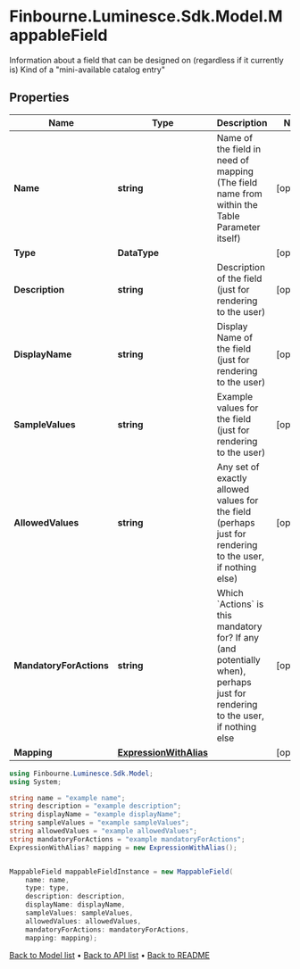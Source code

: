 # Finbourne.Luminesce.Sdk.Model.MappableField
Information about a field that can be designed on (regardless if it currently is) Kind of a \"mini-available catalog entry\"

## Properties

Name | Type | Description | Notes
------------ | ------------- | ------------- | -------------
**Name** | **string** | Name of the field in need of mapping (The field name from within the Table Parameter itself) | [optional] 
**Type** | **DataType** |  | [optional] 
**Description** | **string** | Description of the field (just for rendering to the user) | [optional] 
**DisplayName** | **string** | Display Name of the field (just for rendering to the user) | [optional] 
**SampleValues** | **string** | Example values for the field (just for rendering to the user) | [optional] 
**AllowedValues** | **string** | Any set of exactly allowed values for the field (perhaps just for rendering to the user, if nothing else) | [optional] 
**MandatoryForActions** | **string** | Which &#x60;Actions&#x60; is this mandatory for? If any (and potentially when), perhaps just for rendering to the user, if nothing else | [optional] 
**Mapping** | [**ExpressionWithAlias**](ExpressionWithAlias.md) |  | [optional] 

```csharp
using Finbourne.Luminesce.Sdk.Model;
using System;

string name = "example name";
string description = "example description";
string displayName = "example displayName";
string sampleValues = "example sampleValues";
string allowedValues = "example allowedValues";
string mandatoryForActions = "example mandatoryForActions";
ExpressionWithAlias? mapping = new ExpressionWithAlias();


MappableField mappableFieldInstance = new MappableField(
    name: name,
    type: type,
    description: description,
    displayName: displayName,
    sampleValues: sampleValues,
    allowedValues: allowedValues,
    mandatoryForActions: mandatoryForActions,
    mapping: mapping);
```

[Back to Model list](../README.md#documentation-for-models) &#8226; [Back to API list](../README.md#documentation-for-api-endpoints) &#8226; [Back to README](../README.md)
